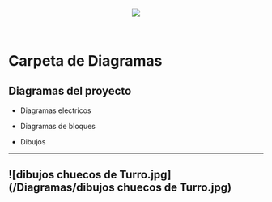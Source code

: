 <br/>
<p align="center">
  <img src="https://avatars2.githubusercontent.com/u/15052789?v=3&s=200">
</p>
<br/>

# Carpeta de Diagramas

## Diagramas del proyecto

* Diagramas electricos

* Diagramas de bloques

* Dibujos

---
![dibujos chuecos de Turro.jpg](/Diagramas/dibujos chuecos de Turro.jpg)
---
